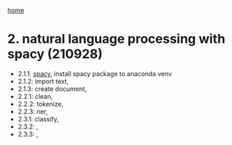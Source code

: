 [home](https://nils-holmberg.github.io/sfac-py/)

# 2. natural language processing with spacy (210928)

- 2.1.1: [spacy](01-intro.html), install spacy package to anaconda venv
- 2.1.2: import text, 
- 2.1.3: create document, 
- 2.2.1: clean, 
- 2.2.2: tokenize, 
- 2.2.3: ner, 
- 2.3.1: classify, 
- 2.3.2: , 
- 2.3.3: , 
